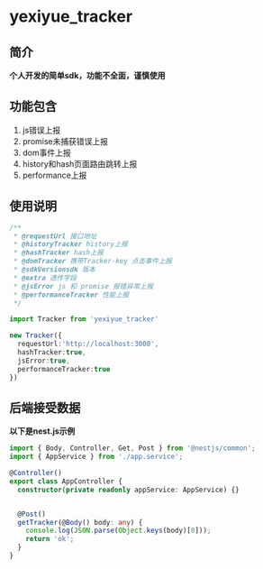 # yexiyue_tracker

## 简介

**个人开发的简单sdk，功能不全面，谨慎使用**



## 功能包含

1. js错误上报
2. promise未捕获错误上报
3. dom事件上报
4. history和hash页面路由跳转上报
5. performance上报



## 使用说明

```typescript
/**
 * @requestUrl 接口地址
 * @historyTracker history上报
 * @hashTracker hash上报
 * @domTracker 携带Tracker-key 点击事件上报
 * @sdkVersionsdk 版本
 * @extra 透传字段
 * @jsError js 和 promise 报错异常上报
 * @performanceTracker 性能上报
 */

import Tracker from 'yexiyue_tracker'

new Tracker({
  requestUrl:'http://localhost:3000',
  hashTracker:true,
  jsError:true,
  performanceTracker:true
})
```



## 后端接受数据

**以下是nest.js示例**

```typescript
import { Body, Controller, Get, Post } from '@nestjs/common';
import { AppService } from './app.service';

@Controller()
export class AppController {
  constructor(private readonly appService: AppService) {}


  @Post()
  getTracker(@Body() body: any) {
    console.log(JSON.parse(Object.keys(body)[0]));
    return 'ok';
  }
}
```

